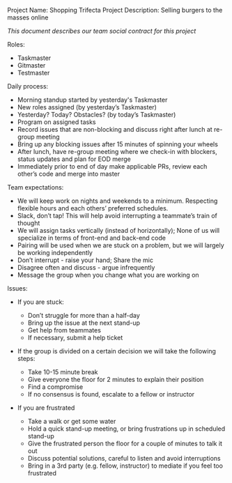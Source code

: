 Project Name: Shopping Trifecta
Project Description: Selling burgers to the masses online

*This document describes our team social contract for this project*

Roles:
- Taskmaster
- Gitmaster
- Testmaster

Daily process:
- Morning standup started by yesterday's Taskmaster
- New roles assigned (by yesterday’s Taskmaster)
- Yesterday? Today? Obstacles? (by today’s Taskmaster)
- Program on assigned tasks
- Record issues that are non-blocking and discuss right after lunch at re-group meeting
- Bring up any blocking issues after 15 minutes of spinning your wheels
- After lunch, have re-group meeting where we check-in with blockers, status updates and plan for EOD merge
- Immediately prior to end of day make applicable PRs, review each other’s code and merge into master

Team expectations:
- We will keep work on nights and weekends to a minimum. Respecting flexible hours and each others’ preferred schedules.
- Slack, don’t tap! This will help avoid  interrupting a teammate’s train of thought
- We will assign tasks vertically (instead of horizontally); None of us will specialize in terms of front-end and back-end code
- Pairing will be used when we are stuck on a problem, but we will largely be working independently
- Don’t interrupt - raise your hand; Share the mic
- Disagree often and discuss - argue infrequently
- Message the group when you change what you are working on

Issues:
- If you are stuck:
  - Don’t struggle for more than a half-day
  - Bring up the issue at the next stand-up
  - Get help from teammates
  - If necessary, submit a help ticket

- If the group is divided on a certain decision we will take the following steps:
  - Take 10-15 minute break
  - Give everyone the floor for 2 minutes to explain their position
  - Find a compromise
  - If no consensus is found, escalate to a fellow or instructor

- If you are frustrated
  - Take a walk or get some water
  - Hold a quick stand-up meeting, or bring frustrations up in scheduled stand-up
  - Give the frustrated person the floor for a couple of minutes to talk it out
  - Discuss potential solutions, careful to listen and avoid interruptions
  - Bring in a 3rd party (e.g. fellow, instructor) to mediate if you feel too frustrated
